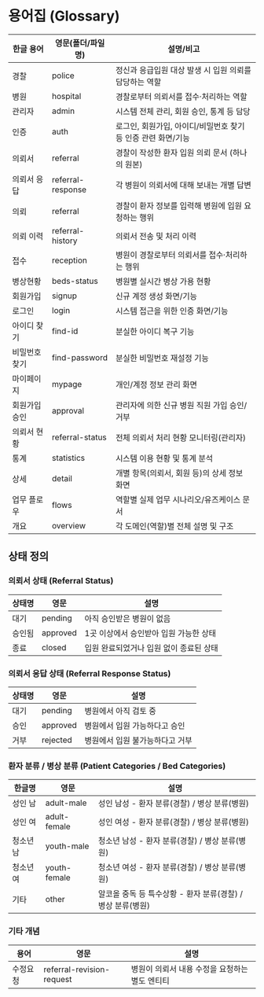 # 용어집 (Glossary)

| 한글 용어         | 영문(폴더/파일명)         | 설명/비고 |
|------------------|--------------------------|-----------| 
| 경찰             | police                   | 정신과 응급입원 대상 발생 시 입원 의뢰를 담당하는 역할 |
| 병원             | hospital                 | 경찰로부터 의뢰서를 접수·처리하는 역할 |
| 관리자           | admin                    | 시스템 전체 관리, 회원 승인, 통계 등 담당 |
| 인증             | auth                    | 로그인, 회원가입, 아이디/비밀번호 찾기 등 인증 관련 화면/기능 |
| 의뢰서            | referral                | 경찰이 작성한 환자 입원 의뢰 문서 (하나의 원본)
| 의뢰서 응답       | referral-response         | 각 병원이 의뢰서에 대해 보내는 개별 답변
| 의뢰            | referral                 | 경찰이 환자 정보를 입력해 병원에 입원 요청하는 행위|
| 의뢰 이력        | referral-history         | 의뢰서 전송 및 처리 이력 |
| 접수             | reception                | 병원이 경찰로부터 의뢰서를 접수·처리하는 행위 |
| 병상현황         | beds-status              | 병원별 실시간 병상 가용 현황 |
| 회원가입         | signup                   | 신규 계정 생성 화면/기능 |
| 로그인           | login                    | 시스템 접근을 위한 인증 화면/기능 |
| 아이디 찾기      | find-id                  | 분실한 아이디 복구 기능 |
| 비밀번호 찾기    | find-password            | 분실한 비밀번호 재설정 기능 |
| 마이페이지       | mypage                   | 개인/계정 정보 관리 화면 |
| 회원가입 승인    | approval                 | 관리자에 의한 신규 병원 직원 가입 승인/거부 |
| 의뢰서 현황      | referral-status          | 전체 의뢰서 처리 현황 모니터링(관리자) |
| 통계             | statistics               | 시스템 이용 현황 및 통계 분석 |
| 상세             | detail                   | 개별 항목(의뢰서, 회원 등)의 상세 정보 화면 |
| 업무 플로우      | flows                    | 역할별 실제 업무 시나리오/유즈케이스 문서 |
| 개요             | overview                 | 각 도메인(역할)별 전체 설명 및 구조 |



## 상태 정의

### 의뢰서 상태 (Referral Status)
| 상태명 | 영문 | 설명 |
|--------|------|------|
| 대기 | pending | 아직 승인받은 병원이 없음 |
| 승인됨 | approved | 1곳 이상에서 승인받아 입원 가능한 상태 |
| 종료 | closed | 입원 완료되었거나 입원 없이 종료된 상태 |

### 의뢰서 응답 상태 (Referral Response Status)
| 상태명 | 영문 | 설명 |
|--------|------|------|
| 대기 | pending | 병원에서 아직 검토 중 |
| 승인 | approved | 병원에서 입원 가능하다고 승인 |
| 거부 | rejected | 병원에서 입원 불가능하다고 거부 |

### 환자 분류 / 병상 분류 (Patient Categories / Bed Categories)
| 한글명 | 영문 | 설명 |
|--------|------|------|
| 성인 남 | adult-male | 성인 남성 - 환자 분류(경찰) / 병상 분류(병원) |
| 성인 여 | adult-female | 성인 여성 - 환자 분류(경찰) / 병상 분류(병원) |
| 청소년 남 | youth-male | 청소년 남성 - 환자 분류(경찰) / 병상 분류(병원) |
| 청소년 여 | youth-female | 청소년 여성 - 환자 분류(경찰) / 병상 분류(병원) |
| 기타 | other | 알코올 중독 등 특수상황 - 환자 분류(경찰) / 병상 분류(병원) |

### 기타 개념
| 용어 | 영문 | 설명 |
|------|------|------|
| 수정요청 | referral-revision-request | 병원이 의뢰서 내용 수정을 요청하는 별도 엔티티 |